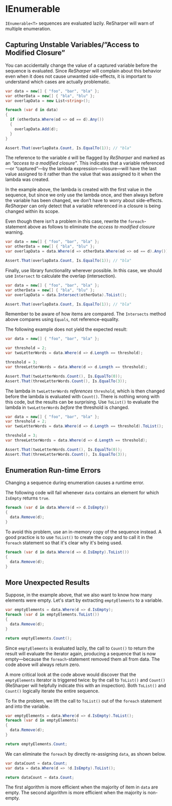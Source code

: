 #	IEnumerable<T>

`IEnumerable<T>` sequences are evaluated lazily. ReSharper will warn of multiple enumeration.

## Capturing Unstable Variables/”Access to Modified Closure”

You can accidentally change the value of a captured variable before the sequence is evaluated. Since _ReSharper_ will complain about this behavior even when it does not cause unwanted side-effects, it is important to understand which cases are actually problematic.

```csharp
var data = new[] { "foo", "bar", "bla" };
var otherData = new[] { "bla", "blu" };
var overlapData = new List<string>();

foreach (var d in data)
{
  if (otherData.Where(od => od == d).Any())
  {
    overlapData.Add(d);
  }
}

Assert.That(overlapData.Count, Is.EqualTo(1)); // "bla"
```

The reference to the variable `d` will be flagged by _ReSharper_ and marked as an _“access to a modified closure”_. This indicates that a variable referenced—or “captured”—by the lambda expression—closure—will have the last value assigned to it rather than the value that was assigned to it when the lambda was created.

In the example above, the lambda is created with the first value in the sequence, but since we only use the lambda once, and then always before the variable has been changed, we don’t have to worry about side-effects. _ReSharper_ can only detect that a variable referenced in a closure is being changed within its scope.

Even though there isn’t a problem in this case, rewrite the `foreach`-statement above as follows to eliminate the _access to modified closure_ warning.

```csharp
var data = new[] { "foo", "bar", "bla" };
var otherData = new[] { "bla", "blu" };
var overlapData = data.Where(d => otherData.Where(od => od == d).Any()).ToList();

Assert.That(overlapData.Count, Is.EqualTo(1)); // "bla"
```

Finally, use library functionality wherever possible. In this case, we should use `Intersect` to calculate the overlap (intersection).

```csharp
var data = new[] { "foo", "bar", "bla" };
var otherData = new[] { "bla", "blu" };
var overlapData = data.Intersect(otherData).ToList();

Assert.That(overlapData.Count, Is.EqualTo(1)); // "bla"
```

Remember to be aware of how items are compared. The `Intersects` method above compares using `Equals`, not reference-equality.

The following example does not yield the expected result:

```csharp
var data = new[] { "foo", "bar", "bla" };

var threshold = 2;
var twoLetterWords = data.Where(d => d.Length == threshold);

threshold = 3;
var threeLetterWords = data.Where(d => d.Length == threshold);

Assert.That(twoLetterWords.Count(), Is.EqualTo(0));
Assert.That(threeLetterWords.Count(), Is.EqualTo(3));
```

The lambda in `twoLetterWords` _references_ `threshold`, which is then changed before the lambda is evaluated with `Count()`. There is nothing wrong with this code, but the results can be surprising. Use `ToList()` to evaluate the lambda in `twoLetterWords` _before_ the threshold is changed.

```csharp
var data = new[] { "foo", "bar", "bla" };
var threshold = 2;
var twoLetterWords = data.Where(d => d.Length == threshold).ToList();

threshold = 3;
var threeLetterWords = data.Where(d => d.Length == threshold);

Assert.That(twoLetterWords.Count(), Is.EqualTo(0));
Assert.That(threeLetterWords.Count(), Is.EqualTo(3));
```

## Enumeration Run-time Errors

Changing a sequence during enumeration causes a runtime error.

The following code will fail whenever `data` contains an element for which `IsEmpty` returns `true`.

```csharp
foreach (var d in data.Where(d => d.IsEmpty))
{
  data.Remove(d);
}
```

To avoid this problem, use an in-memory copy of the sequence instead. A good practice is to use `ToList()` to create the copy and to call it in the `foreach` statement so that it's clear why it's being used.

```csharp
foreach (var d in data.Where(d => d.IsEmpty).ToList())
{
  data.Remove(d);
}
```

## More Unexpected Results

Suppose, in the example above, that we also want to know how many elements were empty. Let's start by extracting `emptyElements` to a variable.

```csharp
var emptyElements = data.Where(d => d.IsEmpty);
foreach (var d in emptyElements.ToList())
{
  data.Remove(d);
}

return emptyElements.Count();
```

Since `emptyElements` is evaluated lazily, the call to `Count()` to return the result will evaluate the iterator again, producing a sequence that is now empty—because the `foreach`-statement removed them all from data. The code above will always return zero.

A more critical look at the code above would discover that the `emptyElements` iterator is triggered twice: by the call to `ToList()` and `Count()` (ReSharper will helpfully indicate this with an inspection). Both `ToList()` and `Count()` logically iterate the entire sequence.

To fix the problem, we lift the call to `ToList()` out of the `foreach` statement and into the variable.

```csharp
var emptyElements = data.Where(d => d.IsEmpty).ToList();
foreach (var d in emptyElements)
{
  data.Remove(d);
}

return emptyElements.Count;
```

We can eliminate the `foreach` by directly re-assigning `data`, as shown below.

```csharp
var dataCount = data.Count;
var data = data.Where(d => !d.IsEmpty).ToList();

return dataCount – data.Count;
```

The first algorithm is more efficient when the majority of item in `data` are empty. The second algorithm is more efficient when the majority is non-empty.